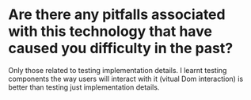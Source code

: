 # Are there any pitfalls associated with this technology that have caused you difficulty in the past?

Only those related to testing implementation details. I learnt testing components the way users will interact with it (vitual Dom interaction) is better than testing just implementation details.